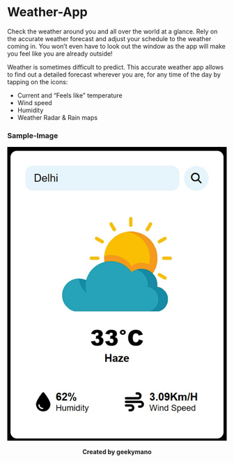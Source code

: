 # Weather-App
Check the weather around you and all over the world at a glance.
Rely on the accurate weather forecast and adjust your schedule to the weather coming in. You won’t even have to look out the window as the app will make you feel like you are already outside!

Weather is sometimes difficult to predict. This accurate weather app allows to find out a detailed forecast wherever you are, for any time of the day by tapping on the icons:
- Current and “Feels like” temperature
- Wind speed 
- Humidity
- Weather Radar & Rain maps

### Sample-Image
![Homepage](assets/sample.jpg)

<p align="center"><b>Created by geekymano</b></p>

